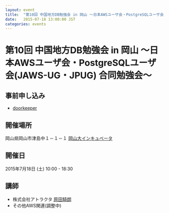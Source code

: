 ```yaml
---
layout: event
title:  "第10回 中国地方DB勉強会 in 岡山 ～日本AWSユーザ会・PostgreSQLユーザ会(JAWS-UG・JPUG) 合同勉強会～"
date:   2015-07-18 13:00:00 JST
categories: events
---
```


# 第10回 中国地方DB勉強会 in 岡山 ～日本AWSユーザ会・PostgreSQLユーザ会(JAWS-UG・JPUG) 合同勉強会～

## 事前申し込み

* [doorkeeper](https://dbstudychugoku.doorkeeper.jp/events/26563)

## 開催場所

岡山県岡山市津島中１－１－１ [岡山大インキュベータ](http://www.smrj.go.jp/incubation/od-plus/)

## 開催日

2015年7月18日 (土) 10:00 - 18:30

## 講師

* 株式会社アトラクタ [原田騎朗](https://twitter.com/haradakiro)
* その他AWS関連(調整中)
